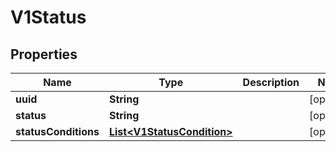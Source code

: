 
# V1Status

## Properties
Name | Type | Description | Notes
------------ | ------------- | ------------- | -------------
**uuid** | **String** |  |  [optional]
**status** | **String** |  |  [optional]
**statusConditions** | [**List&lt;V1StatusCondition&gt;**](V1StatusCondition.md) |  |  [optional]




